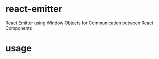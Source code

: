 # react-emitter
React Emitter using Window Objects for Communication between React Components

# usage

